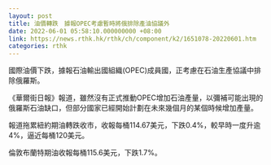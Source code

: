 ```yaml
---
layout: post
title: 油價轉跌　據報OPEC考慮暫時將俄排除產油協議外
date: 2022-06-01 05:58:10.000000000 +08:00
link: https://news.rthk.hk/rthk/ch/component/k2/1651078-20220601.htm
categories: rthk
---
```


國際油價下跌，據報石油輸出國組織(OPEC)成員國，正考慮在石油生產協議中排除俄羅斯。

《華爾街日報》報道，雖然沒有正式推動OPEC增加石油產量，以彌補可能出現的俄羅斯石油缺口，但部分國家已經開始計劃在未來幾個月的某個時候增加產量。

報道拖累紐約期油轉跌收市，收報每桶114.67美元，下跌0.4%，較早時一度升逾4%，逼近每桶120美元。

倫敦布蘭特期油收報每桶115.6美元，下跌1.7%。

